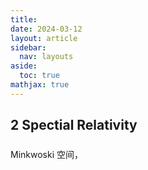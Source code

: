 ```yaml
---
title: 
date: 2024-03-12
layout: article
sidebar:
  nav: layouts
aside:
  toc: true
mathjax: true
---
```




<!--more-->


## 2 Spectial Relativity


##### 

Minkwoski 空间，